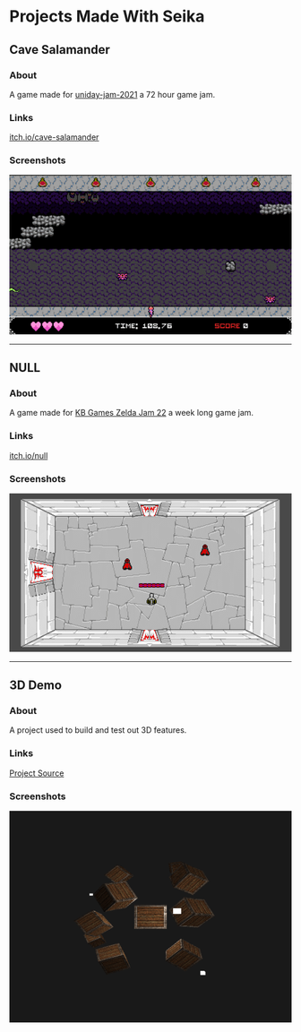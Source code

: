 # Projects Made With Seika

## Cave Salamander

### About

A game made for [uniday-jam-2021](https://itch.io/jam/uniday-jam-2021) a 72 hour game jam.

### Links

[itch.io/cave-salamander](https://chukobyte.itch.io/cave-salamander)

### Screenshots

![Seika Engine Cave Salamander Screenshot](https://raw.githubusercontent.com/Chukobyte/seika-engine/main/assets/images/docs/screenshots/cave_salamander_screenshot.gif)

---

## NULL

### About

A game made for [KB Games Zelda Jam 22](https://itch.io/jam/zeldajam-22) a week long game jam.

### Links

[itch.io/null](https://chukobyte.itch.io/null)

### Screenshots

![Seika Engine NULL Screenshot](https://raw.githubusercontent.com/Chukobyte/seika-engine/main/assets/images/docs/screenshots/null_screenshot.gif)

---

## 3D Demo

### About

A project used to build and test out 3D features.

### Links

[Project Source](https://github.com/Chukobyte/seika-engine/tree/main/assets/game_projects/3d_test)

### Screenshots

![Seika Engine 3D Demo Screenshot](https://raw.githubusercontent.com/Chukobyte/seika-engine/main/assets/images/docs/screenshots/3d_test_scene.gif)
